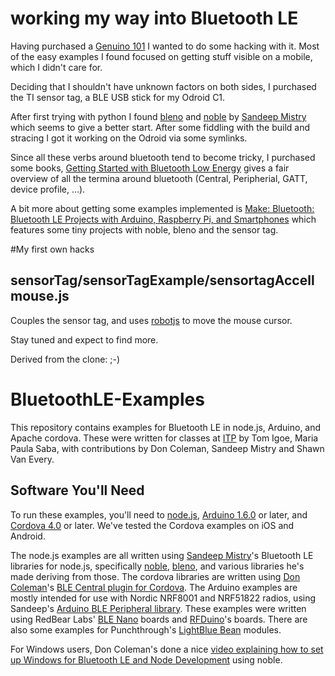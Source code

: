 # working my way into Bluetooth LE

Having purchased a [Genuino 101](https://www.arduino.cc/en/Main/ArduinoBoard101) I wanted to do some hacking with it.
Most of the easy examples I found focused on getting stuff visible on a mobile, which I didn't care for.

Deciding that I shouldn't have unknown factors on both sides, I purchased the TI sensor tag, a BLE USB stick for my Odroid C1.

After first trying with python I found [bleno](https://github.com/sandeepmistry/bleno) and [noble](https://github.com/sandeepmistry/noble) by [Sandeep Mistry](https://twitter.com/sandeepmistry) which seems to give a better start. After some fiddling with the build and stracing I got it working on the Odroid via some symlinks.

Since all these verbs around bluetooth tend to become tricky, I purchased some books, [Getting Started with Bluetooth Low Energy](https://www.amazon.de/Getting-Started-Bluetooth-Low-Energy/dp/1491949511/ref=sr_1_23?ie=UTF8&qid=1464447774&sr=8-23) gives a fair overview of all the termina around bluetooth (Central, Peripherial, GATT, device profile, ...). 

A bit more about getting some examples implemented is 
[Make: Bluetooth: Bluetooth LE Projects with Arduino, Raspberry Pi, and Smartphones](https://www.amazon.de/Make-Bluetooth-Raspberry-Smartphones-2015-12-21/dp/B01A68PHR6/ref=sr_1_16?ie=UTF8&qid=1464447747&sr=8-16) which features some tiny projects with noble, bleno and the sensor tag.

#My first own hacks
## sensorTag/sensorTagExample/sensortagAccellmouse.js
Couples the sensor tag, and uses [robotjs](https://github.com/octalmage/robotjs) to move the mouse cursor.

Stay tuned and expect to find more.

Derived from the clone: ;-)


# BluetoothLE-Examples

This repository contains examples for Bluetooth LE in node.js, Arduino, and Apache cordova. These were written for classes at [ITP](http://itp.nyu.edu) by Tom Igoe, Maria Paula Saba, with contributions by Don Coleman, Sandeep Mistry and Shawn Van Every.

## Software You'll Need

To run these examples, you'll need to [node.js](http://www.nodejs.org), [Arduino 1.6.0](http://arduino.cc/en/Main/Software) or later, and [Cordova 4.0](https://cordova.apache.org/) or later. We've tested the Cordova examples on iOS and Android.

The node.js examples are all written using [Sandeep Mistry](https://github.com/sandeepmistry)'s Bluetooth LE libraries for node.js, specifically [noble](https://github.com/sandeepmistry/noble), [bleno](https://github.com/sandeepmistry/bleno), and various libraries he's made deriving from those. The cordova libraries are written using [Don Coleman](https://github.com/don)'s [BLE Central plugin for Cordova](https://github.com/don/cordova-plugin-ble-central). The Arduino examples are mostly intended for use with Nordic NRF8001 and NRF51822 radios, using Sandeep's [Arduino BLE Peripheral library](https://github.com/sandeepmistry/arduino-BLEPeripheral). These examples were written using RedBear Labs' [BLE Nano](http://redbearlab.com/blenano/) boards and [RFDuino](http://www.rfduino.com/)'s boards. There are also some examples for Punchthrough's [LightBlue Bean](https://punchthrough.com/bean/) modules.

For Windows users, Don Coleman's done a nice [video explaining how to set up Windows for Bluetooth LE and Node Development](https://www.youtube.com/watch?v=mL9B8wuEdms) using noble. 
